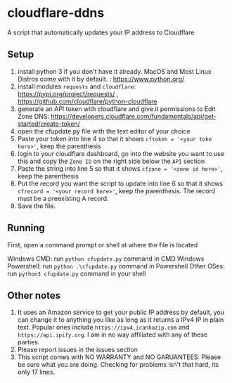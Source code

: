 # cloudflare-ddns
A script that automatically updates your IP address to Cloudflare


## Setup

1. install python 3 if you don't have it already. MacOS and Most Linux Distros come with it by default. : https://www.python.org/
2. install modules `requests` and `cloudflare`: https://pypi.org/project/requests/ , https://github.com/cloudflare/python-cloudflare
3. generate an API token with cloudflare and give it permissions to Edit Zone DNS: https://developers.cloudflare.com/fundamentals/api/get-started/create-token/
4. open the cfupdate.py file with the text editor of your choice
5. Paste your token into line 4 so that it shows `cftoken = '<your toke here>'`, keep the parenthesis
6. login to your cloudflare dashboard, go into the website you want to use this and copy the `Zone ID` on the right side below the `API` section
7. Paste the string into line 5 so that it shows `cfzone = '<zone id here>'`, keep the parenthesis
8. Put the record you want the script to update into line 6 so that it shows `cfrecord = '<your record here>'`, keep the parenthesis. The record must be a preexisting A record.
9. Save the file.


## Running

 First, open a command prompt or shell at where the file is located

Windows CMD: run `python cfupdate.py` command in CMD
Windows Powershell: run `python .\cfupdate.py` command in Powershell
Other OSes: run `python3 cfupdate.py` command in your shell


## Other notes

1. It uses an Amazon service to get your public IP address by default, you can change it to anything you like as long as it returns a IPv4 IP in plain text. Popular ones include `https://ipv4.icanhazip.com` and `https://api.ipify.org`. I am in no way affiliated with any of these parties.
2. Please report issues in the issues section
3. This script comes with NO WARRANTY and NO GARUANTEES. Please be sure what you are doing. Checking for problems isn't that hard, its only 17 lines.

